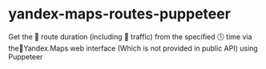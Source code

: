 # yandex-maps-routes-puppeteer
Get the 🚙 route duration (including 🚦 traffic) from the specified 🕓 time via the📍Yandex.Maps web interface (Which is not provided in public API) using Puppeteer

